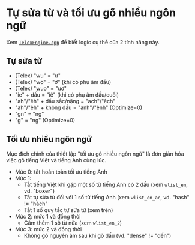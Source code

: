 Tự sửa từ và tối ưu gõ nhiều ngôn ngữ
=====================================

Xem [`TelexEngine.cpp`](Telex/TelexEngine.cpp) để biết logic cụ thể của 2 tính năng này.

Tự sửa từ
---------

- (Telex) "wu" = "ư"
- (Telex) "wo" = "ơ" (khi có phụ âm đầu)
- (Telex) "wuo" = "ươ"
- "ie" + dấu = "iê" (khi có phụ âm đầu/cuối)
- "ah"/"êh" + dấu sắc/nặng = "ach"/"êch"
- "ah"/"êh" + không dấu = "anh"/"ênh" (Optimize=0)
- "gn" = "ng"
- "g" = "ng" (Optimize=0)

Tối ưu nhiều ngôn ngữ
---------------------

Mục đích chính của thiết lập "tối ưu gõ nhiều ngôn ngữ" là đơn giản hóa việc gõ tiếng Việt và tiếng Anh cùng lúc.

- Mức 0: tắt hoàn toàn tối ưu tiếng Anh
- Mức 1:
  - Tắt tiếng Việt khi gặp một số từ tiếng Anh có 2 dấu (xem `wlist_en`, vd. "bo**x**e**r**")
  - Tắt tự sửa từ đối với 1 số từ tiếng Anh (xem `wlist_en_ac`, vd. "hash" != "hách"
  - Tắt 1 số quy tắc tự sửa từ (xem trên)
- Mức 2: mức 1 và đồng thời
  - Cấm thêm 1 số từ nữa (xem `wlist_en_2`)
- Mức 3: mức 2 và đồng thời
  - Không gõ nguyên âm sau khi gõ dấu (vd. "dense" != "dến")
